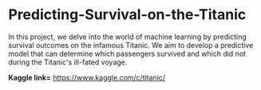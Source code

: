 # Predicting-Survival-on-the-Titanic
In this project, we delve into the world of machine learning by predicting survival outcomes on the infamous Titanic. We aim to develop a predictive model that can determine which passengers survived and which did not during the Titanic's ill-fated voyage.

**Kaggle link=** https://www.kaggle.com/c/titanic/
